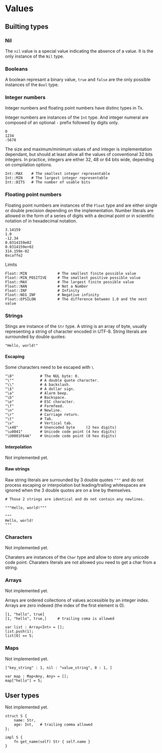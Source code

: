 # Values

## Builting types

### Nil

The `nil` value is a special value indicating the absence of a value. It is 
the only instance of the `Nil` type.

### Booleans

A boolean represant a binary value, `true` and `false` are the only possible 
instances of the `Bool` type.

### Integer numbers

Integer numbers and floating point numbers have distinc types in Tx.

Integer numbers are instances of the `Int` type. And integer numeral are 
composed of an optional `-` prefix followed by digits only.

    0
    1234
    -5678

The size and maximum/minimum values of and integer is implementation 
dependant, but should at least allow all the values of conventional 32 bits 
integers. In practice, integers are either 32, 48 or 64 bits wide, depending
on compilation options.

    Int::MAX    # The smallest integer representable
    Int::MIN    # The largest integer representable
    Int::BITS   # The number of usable bits


### Floating point numbers

Floating point numbers are instances of the `Float` type and are either single
or double precision depending on the implementation. Number literals are 
allowed in the form of a series of digits with a decimal point or in scientific
notation of in hexadecimal notation.

    3.14159
    1.0
    -12.34
    0.0314159e02
    0.0314159e+02
    314.159e-02
    0xcaffe2

Limits

    Float::MIN              # The smallest finite possible value
    Float::MIN_POSITIVE     # The smallest positive possible value
    Float::MAX              # The largest finite possible value
    Float::NAN              # Not a Number
    Float::INF              # Infinity
    Float::NEG_INF          # Negative infinity
    Float::EPSILON          # The difference between 1.0 and the next value


### Strings

Stings are instance of the `Str` type. A string is an array of byte, usually 
representing a string of character encoded in UTF-8. String literals are 
surrounded by double quotes:

    "Hello, world!"

#### Escaping

Some characters need to be escaped with `\`

    "\0"            # The NUL byte: 0.
    "\""            # A double quote character.
    "\\"            # A backslash.
    "\$"            # A dollar sign.
    "\a"            # Alarm beep.
    "\b"            # Backspace.
    "\e"            # ESC character.
    "\f"            # Formfeed.
    "\n"            # Newline.
    "\r"            # Carriage return.
    "\t"            # Tab.
    "\v"            # Vertical tab.
    "\x48"          # Unencoded byte     (2 hex digits)
    "\u0041"        # Unicode code point (4 hex digits)
    "\U0001F64A"    # Unicode code point (8 hex digits)

#### Interpolation

Not implemented yet.

#### Raw strings

Raw string literals are surrounded by 3 double quotes `"""` and do not 
process escaping or interpolation but leading/trailing whitespaces are ignored 
when the 3 double quotes are on a line by themselves.

    # Those 2 strings are identical and do not contain any newlines.

    """Hello, world!"""

    """
    Hello, world!
    """

### Characters

Not implemented yet.

Charaters are instances of the `Char` type and allow to store any unicode 
code point. Charaters literals are not allowed you need to get a char from 
a string.

### Arrays

Not implemented yet.

Arrays are ordered collections of values accessible by an integer index. Arrays 
are zero indexed (the index of the first element is 0).

    [1, "hello", true]
    [1, "hello", true,]     # trailing coma is allowed

    var list : Array<Int> = [];
    list.push(1);
    list[0] == 5;

### Maps

Not implemented yet.

    ["key_string" : 1, nil : "value_string", 0 : 1, ]

    var map : Map<Any, Any> = [];
    map["hello"] = 5;


## User types

Not implemented yet.

    struct S {
        name: Str,
        age: Int,   # trailing comma allowed
    };

    impl S {
        fn get_name(self) Str { self.name }
    }


